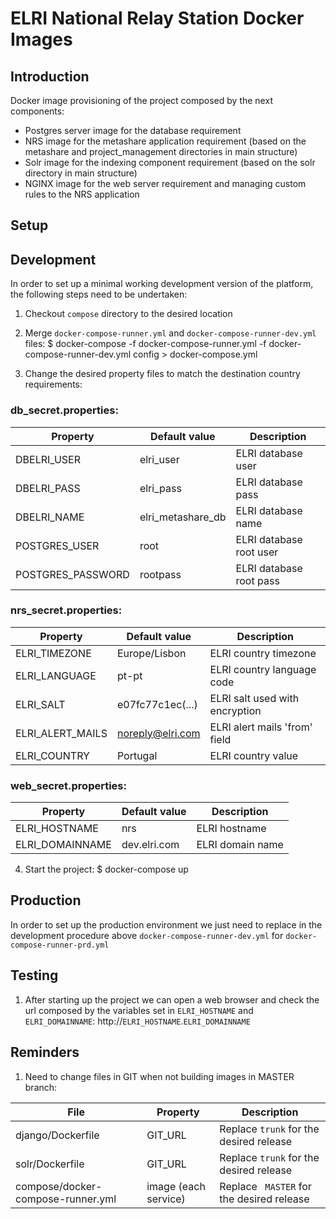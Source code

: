 ELRI National Relay Station Docker Images
=================================================================

Introduction
------------

Docker image provisioning of the project composed by the next components:

- Postgres server image for the database requirement
- NRS image for the metashare application requirement (based on the metashare and project_management directories in main structure)
- Solr image for the indexing component requirement (based on the solr directory in main structure)
- NGINX image for the web server requirement and managing custom rules to the NRS application

Setup
-----

## Development

In order to set up a minimal working development version of the platform, the
following steps need to be undertaken:

01. Checkout `compose` directory to the desired location

02. Merge `docker-compose-runner.yml` and `docker-compose-runner-dev.yml` files:
        $ docker-compose -f docker-compose-runner.yml -f docker-compose-runner-dev.yml config > docker-compose.yml
    
03. Change the desired property files to match the destination country requirements:

### db_secret.properties:

Property          | Default value     | Description
-------------     | -------------     | -------------
DBELRI_USER       | elri_user         | ELRI database user
DBELRI_PASS       | elri_pass         | ELRI database pass
DBELRI_NAME       | elri_metashare_db | ELRI database name
POSTGRES_USER     | root              | ELRI database root user
POSTGRES_PASSWORD | rootpass          | ELRI database root pass

### nrs_secret.properties:

Property          | Default value     | Description
-------------     | -------------     | -------------
ELRI_TIMEZONE     | Europe/Lisbon     | ELRI country timezone
ELRI_LANGUAGE     | pt-pt             | ELRI country language code
ELRI_SALT         | e07fc77c1ec(...)  | ELRI salt used with encryption
ELRI_ALERT_MAILS  | noreply@elri.com  | ELRI alert mails 'from' field
ELRI_COUNTRY      | Portugal          | ELRI country value

### web_secret.properties:

Property          | Default value     | Description
-------------     | -------------     | -------------
ELRI_HOSTNAME     | nrs               | ELRI hostname
ELRI_DOMAINNAME   | dev.elri.com      | ELRI domain name

04. Start the project:
        $ docker-compose up

## Production

In order to set up the production environment we just need to replace in the development procedure above `docker-compose-runner-dev.yml` for `docker-compose-runner-prd.yml`

Testing
-----

01. After starting up the project we can open a web browser and check the url composed by the variables set in `ELRI_HOSTNAME` and `ELRI_DOMAINNAME`:
        http://`ELRI_HOSTNAME`.`ELRI_DOMAINNAME`

Reminders
-----

01. Need to change files in GIT when not building images in MASTER branch:

File                              | Property             | Description
-------------                     | -------------        | -------------
django/Dockerfile                 | GIT_URL              | Replace `trunk` for the desired release
solr/Dockerfile                   | GIT_URL              | Replace `trunk` for the desired release
compose/docker-compose-runner.yml | image (each service) | Replace ` MASTER` for the desired release